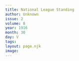 ```yaml
---
title: National League Standing
author: Unknown
issue: 2
volume: 8
year: 1916
month: 30
day: V
tags:
layout: page.njk
image:
---
```





